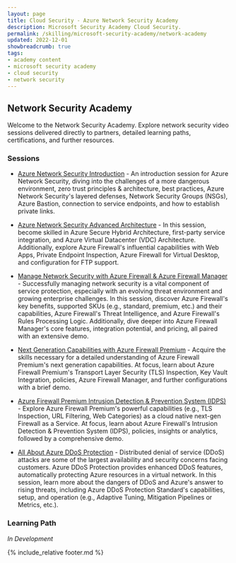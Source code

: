 ```yaml
---
layout: page
title: Cloud Security - Azure Network Security Academy
description: Microsoft Security Academy Cloud Security.
permalink: /skilling/microsoft-security-academy/network-academy
updated: 2022-12-01
showbreadcrumb: true
tags: 
- academy content
- microsoft security academy
- cloud security
- network security
---
```


## Network Security Academy
Welcome to the Network Security Academy. Explore network security video sessions delivered directly to partners, detailed learning paths, certifications, and further resources.


### Sessions
* [Azure Network Security Introduction](https://www.youtube.com/watch?v=7ZThupBuRZw) - An introduction session for Azure Network Security, diving into the challenges of a more dangerous environment, zero trust principles & architecture, best practices, Azure Network Security's layered defenses, Network Security Groups (NSGs), Azure Bastion, connection to service endpoints, and how to establish private links.

* [Azure Network Security Advanced Architecture](https://www.youtube.com/watch?v=HSYyPoPFojM) - In this session, become skilled in Azure Secure Hybrid Architecture, first-party service integration, and Azure Virtual Datacenter (VDC) Architecture. Additionally, explore Azure Firewall's influential capabilities with Web Apps, Private Endpoint Inspection, Azure Firewall for Virtual Desktop, and configuration for FTP support.

* [Manage Network Security with Azure Firewall & Azure Firewall Manager](https://www.youtube.com/watch?v=STxZc-0gNck) - Successfully managing network security is a vital component of service protection, especially with an evolving threat environment and growing enterprise challenges. In this session, discover Azure Firewall's key benefits, supported SKUs (e.g., standard, premium, etc.) and their capabilities, Azure Firewall's Threat Intelligence, and Azure Firewall's Rules Processing Logic. Additionally, dive deeper into Azure Firewall Manager's core features, integration potential, and pricing, all paired with an extensive demo.

* [Next Generation Capabilities with Azure Firewall Premium](https://www.youtube.com/watch?v=nQxklIP8lBk) - Acquire the skills necessary for a detailed understanding of Azure Firewall Premium's next generation capabilities. At focus, learn about Azure Firewall Premium's Transport Layer Security (TLS) Inspection, Key Vault Integration, policies, Azure Firewall Manager, and further configurations with a brief demo.

* [Azure Firewall Premium Intrusion Detection & Prevention System (IDPS)](https://www.youtube.com/watch?v=tLdr-dfXsP4) - Explore Azure Firewall Premium's powerful capabilities (e.g., TLS Inspection, URL Filtering, Web Categories) as a cloud native next-gen Firewall as a Service. At focus, learn about Azure Firewall's Intrusion Detection & Prevention System (IDPS), policies, insights or analytics, followed by a comprehensive demo.

* [All About Azure DDoS Protection](https://www.youtube.com/watch?v=2bhYg6FoqLg) - Distributed denial of service (DDoS) attacks are some of the largest availability and security concerns facing customers. Azure DDoS Protection provides enhanced DDoS features, automatically protecting Azure resources in a virtual network. In this session, learn more about the dangers of DDoS and Azure's answer to rising threats, including Azure DDoS Protection Standard's capabilities, setup, and operation (e.g., Adaptive Tuning, Mitigation Pipelines or Metrics, etc.).


### Learning Path
*In Development*


{% include_relative footer.md %}